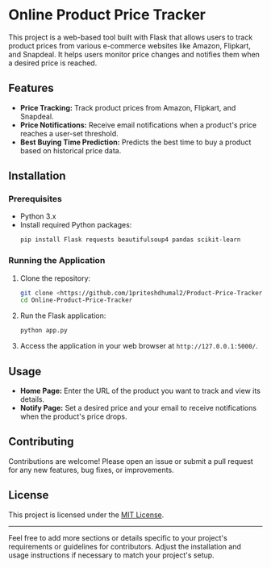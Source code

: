 # Online Product Price Tracker

This project is a web-based tool built with Flask that allows users to track product prices from various e-commerce websites like Amazon, Flipkart, and Snapdeal. It helps users monitor price changes and notifies them when a desired price is reached.

## Features

- **Price Tracking:** Track product prices from Amazon, Flipkart, and Snapdeal.
- **Price Notifications:** Receive email notifications when a product's price reaches a user-set threshold.
- **Best Buying Time Prediction:** Predicts the best time to buy a product based on historical price data.

## Installation

### Prerequisites

- Python 3.x
- Install required Python packages:
  ```bash
  pip install Flask requests beautifulsoup4 pandas scikit-learn
  ```

### Running the Application

1. Clone the repository:
   ```bash
   git clone <https://github.com/1priteshdhumal2/Product-Price-Tracker>
   cd Online-Product-Price-Tracker
   ```

2. Run the Flask application:
   ```bash
   python app.py
   ```

3. Access the application in your web browser at `http://127.0.0.1:5000/`.

## Usage

- **Home Page:** Enter the URL of the product you want to track and view its details.
- **Notify Page:** Set a desired price and your email to receive notifications when the product's price drops.

## Contributing

Contributions are welcome! Please open an issue or submit a pull request for any new features, bug fixes, or improvements.

## License

This project is licensed under the [MIT License](LICENSE).

---

Feel free to add more sections or details specific to your project's requirements or guidelines for contributors. Adjust the installation and usage instructions if necessary to match your project's setup.
